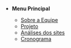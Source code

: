 - **Menu Principal**

  - [Sobre a Equipe](documentos/paginas/sobre/sobre.md)
  - [Projeto](documentos/paginas/projeto/siteEscolhido/siteEscolhido.md)
  - [Análises dos sites](documentos/paginas/resumos/resumos.md)
  - [Cronograma](documentos/paginas/cronograma/cronograma.md)

